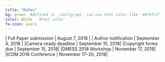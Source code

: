 ```yaml
---
title: "Dates"
bg: green  #defined in _config.yml, can use html color like '#0fbfcf'
color: white   #text color
fa-icon: users
---
```



| Full Paper submission |	August 7, 2018 |
| Author notification | September 4, 2018 |
|Camera-ready deadline  | 	September 15, 2018|
|Copyright forms due | September 15, 2018|
|DMESS 2018 Workshop |	November 17, 2018|
|ICDM 2018 Conference |	November 17–20, 2018|

